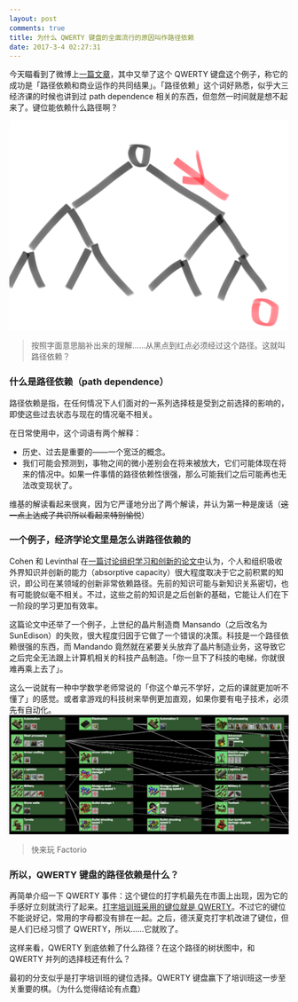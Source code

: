 ```yaml
---
layout: post
comments: true
title: 为什么 QWERTY 键盘的全面流行的原因叫作路径依赖
date: 2017-3-4 02:27:31
---
```


今天瞄看到了微博上[一篇文章](http://weibo.com/ttarticle/p/show?id=2309351000354081521140058311)，其中又举了这个 QWERTY 键盘这个例子，称它的成功是「路径依赖和商业运作的共同结果」。「路径依赖」这个词好熟悉，似乎大三经济课的时候也讲到过 path dependence 相关的东西，但忽然一时间就是想不起来了。键位能依赖什么路径啊？

![](/images/first_image.png)
> 按照字面意思脑补出来的理解……从黑点到红点必须经过这个路径。这就叫路径依赖？

### 什么是路径依赖（path dependence）

路径依赖是指，在任何情况下人们面对的一系列选择枝是受到之前选择的影响的，即使这些过去状态与现在的情况毫不相关。

在日常使用中，这个词语有两个解释：
* 历史、过去是重要的——一个宽泛的概念。
* 我们可能会预测到，事物之间的微小差别会在将来被放大，它们可能体现在将来的情况中。如果一件事情的路径依赖性很强，那么可能我们之后可能再也无法改变现状了。

维基的解读看起来很爽，因为它严谨地分出了两个解读，并认为第一种是废话（<del>这一点上达成了共识所以看起来特别愉悦</del>）

### 一个例子，经济学论文里是怎么讲路径依赖的
Cohen 和 Levinthal 在[一篇讨论组织学习和创新的论文中](https://www.uzh.ch/iou/orga/ssl-dir/wiki/uploads/Main/v28.pdf)认为，个人和组织吸收外界知识并创新的能力（absorptive capacity）很大程度取决于它之前积累的知识，即公司在某领域的创新非常依赖路径。先前的知识可能与新知识关系密切，也有可能貌似毫不相关。不过，这些之前的知识是之后创新的基础，它能让人们在下一阶段的学习更加有效率。

这篇论文中还举了一个例子，上世纪的晶片制造商 Mansando（之后改名为 SunEdison）的失败，很大程度归因于它做了一个错误的决策。科技是一个路径依赖很强的东西，而 Mandando 竟然就在紧要关头放弃了晶片制造业务，这导致它之后完全无法跟上计算机相关的科技产品制造。「你一旦下了科技的电梯，你就很难再乘上去了」。

这么一说就有一种中学数学老师常说的「你这个单元不学好，之后的课就更加听不懂了」的感觉。或者拿游戏的科技树来举例更加直观，如果你要有电子技术，必须先有自动化。
![](/images/tech_tree.jpg)
> 快来玩 Factorio

### 所以，QWERTY 键盘的路径依赖是什么？
再简单介绍一下 QWERTY 事件：这个键位的打字机最先在市面上出现，因为它的手感好立刻就流行了起来。[打字培训班采用的键位就是 QWERTY](http://eh.net/encyclopedia/path-dependence/)。不过它的键位不能说好记，常用的字母都没有排在一起。之后，德沃夏克打字机改进了键位，但是人们已经习惯了 QWERTY，所以……它就败了。

这样来看，QWERTY 到底依赖了什么路径？在这个路径的树状图中，和 QWERTY 并列的选择枝还有什么？

最初的分支似乎是打字培训班的键位选择。QWERTY 键盘赢下了培训班这一步至关重要的棋。（为什么觉得结论有点蠢）


